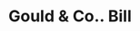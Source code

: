 ---
doi: 10.7916/D8PK1T80
date_other: '1870'
date_other_textual: 1870-1879
form: printed ephemera
genre:
- Invoices
name:
- Gould & Co.
object_in_context_url: https://biggert.cul.columbia.edu/items/view/ave_biggert_01406
subject_hierarchical_geographic:
- Philadelphia, Pennsylvania, United States
subject_name:
- Gould & Co.
title: Gould & Co.. Bill
sort_title: Gould & Co.. Bill
call_number: ave_biggert_01406
coordinates:
- 40.00944444444445,-75.13333333333334
pid: ave_biggert_01406
identifiers: ave_biggert_01406
thumbnail: https://derivativo-1.library.columbia.edu/iiif/2/ldpd:344665/full/!256,256/0/native.jpg
permalink: /biggert/ave_biggert_01406/
layout: iiif-image-page
---